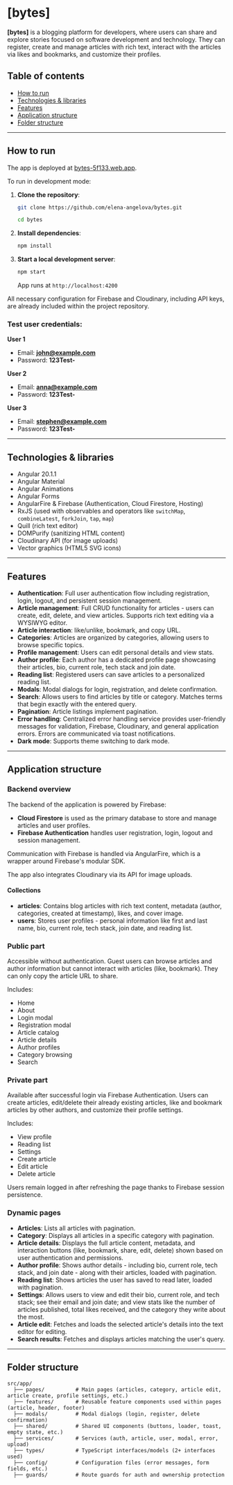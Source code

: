 # [bytes]

**[bytes]** is a blogging platform for developers, where users can share and explore stories focused on software development and technology. They can register, create and manage articles with rich text, interact with the articles via likes and bookmarks, and customize their profiles.

## Table of contents

- [How to run](#how-to-run)
- [Technologies & libraries](#technologies--libraries)
- [Features](#features)
- [Application structure](#application-structure)
- [Folder structure](#folder-structure)

---

## How to run

The app is deployed at [bytes-5f133.web.app](https://bytes-5f133.web.app).

To run in development mode:

1. **Clone the repository**:

   ```bash
   git clone https://github.com/elena-angelova/bytes.git
    ```
   ```bash
   cd bytes
   ```

2. **Install dependencies**:

   ```bash
   npm install
   ```

3. **Start a local development server**:
   ```bash
   npm start
   ```
    App runs at `http://localhost:4200`

All necessary configuration for Firebase and Cloudinary, including API keys, are already included within the project repository.


### Test user credentials:

**User 1**
- Email: **john@example.com**
- Password: **123Test-**

**User 2**
- Email: **anna@example.com**
- Password: **123Test-**

**User 3**
- Email: **stephen@example.com**
- Password: **123Test-**

---

## Technologies & libraries

- Angular 20.1.1
- Angular Material
- Angular Animations
- Angular Forms
- AngularFire & Firebase (Authentication, Cloud Firestore, Hosting)
- RxJS (used with observables and operators like `switchMap`, `combineLatest`, `forkJoin`, `tap`, `map`)
- Quill (rich text editor)
- DOMPurify (sanitizing HTML content)
- Cloudinary API (for image uploads)
- Vector graphics (HTML5 SVG icons)

---

## Features

- **Authentication**: Full user authentication flow including registration, login, logout, and persistent session management.
- **Article management**: Full CRUD functionality for articles - users can create, edit, delete, and view articles. Supports rich text editing via a WYSIWYG editor.
- **Article interaction**: like/unlike, bookmark, and copy URL.
- **Categories**: Articles are organized by categories, allowing users to browse specific topics.
- **Profile management**: Users can edit personal details and view stats.
- **Author profile**: Each author has a dedicated profile page showcasing their articles, bio, current role, tech stack and join date.
- **Reading list**: Registered users can save articles to a personalized reading list.
- **Modals**: Modal dialogs for login, registration, and delete confirmation.
- **Search**: Allows users to find articles by title or category. Matches terms that begin exactly with the entered query.
- **Pagination**: Article listings implement pagination.
- **Error handling**: Centralized error handling service provides user-friendly messages for validation, Firebase, Cloudinary, and general application errors. Errors are communicated via toast notifications.
- **Dark mode**: Supports theme switching to dark mode.

---

## Application structure

### Backend overview

The backend of the application is powered by Firebase:
- **Cloud Firestore** is used as the primary database to store and manage articles and user profiles.
- **Firebase Authentication** handles user registration, login, logout and session management.

Communication with Firebase is handled via AngularFire, which is a wrapper around Firebase's modular SDK.

The app also integrates Cloudinary via its API for image uploads.

#### Collections

- **articles**: Contains blog articles with rich text content, metadata (author, categories, created at timestamp), likes, and cover image.
- **users**: Stores user profiles - personal information like first and last name, bio, current role, tech stack, join date, and reading list.

### Public part

Accessible without authentication. Guest users can browse articles and author information but cannot interact with articles (like, bookmark). They can only copy the article URL to share.

Includes:
- Home
- About
- Login modal
- Registration modal
- Article catalog
- Article details
- Author profiles
- Category browsing
- Search

### Private part

Available after successful login via Firebase Authentication. Users can create articles, edit/delete their already existing articles, like and bookmark articles by other authors, and customize their profile settings.

Includes:
- View profile
- Reading list
- Settings
- Create article
- Edit article
- Delete article

Users remain logged in after refreshing the page thanks to Firebase session persistence.

### Dynamic pages

- **Articles**: Lists all articles with pagination.
- **Category**: Displays all articles in a specific category with pagination.
- **Article details**: Displays the full article content, metadata, and interaction buttons (like, bookmark, share, edit, delete) shown based on user authentication and permissions.
- **Author profile**: Shows author details - including bio, current role, tech stack, and join date - along with their articles, loaded with pagination.
- **Reading list**: Shows articles the user has saved to read later, loaded with pagination.
- **Settings**: Allows users to view and edit their bio, current role, and tech stack; see their email and join date; and view stats like the number of articles published, total likes received, and the category they write about the most.
- **Article edit**: Fetches and loads the selected article's details into the text editor for editing.
- **Search results**: Fetches and displays articles matching the user's query.

---

## Folder structure

```
src/app/
  ├── pages/          # Main pages (articles, category, article edit, article create, profile settings, etc.)
  ├── features/       # Reusable feature components used within pages (article, header, footer)
  ├── modals/         # Modal dialogs (login, register, delete confirmation)
  ├── shared/         # Shared UI components (buttons, loader, toast, empty state, etc.)
  ├── services/       # Services (auth, article, user, modal, error, upload)
  ├── types/          # TypeScript interfaces/models (2+ interfaces used)
  ├── config/         # Configuration files (error messages, form fields, etc.)
  ├── guards/         # Route guards for auth and ownership protection
```
